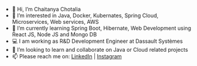 - 👋 Hi, I’m Chaitanya Chotalia
- 👀 I’m interested in Java, Docker, Kubernates, Spring Cloud, Microservices, Web services, AWS
- 🌱 I’m currently learning Spring Boot, Hibernate, Web Development using React JS, Node JS and Mongo DB
- 💻 I am working as R&D Development Engineer at Dassault Systèmes
- 💞️ I’m looking to learn and collaborate on Java or Cloud related projects
- 📫 Please reach me on: <a href="https://www.linkedin.com/in/chaitanya-chotalia/">LinkedIn</a> | <a href="https://instagram.com/chayy_c05">Instagram</a>
</br>

<!---
CHAITANYA510/CHAITANYA510 is a ✨ special ✨ repository because its `README.md` (this file) appears on your GitHub profile.
You can click the Preview link to take a look at your changes.
--->
